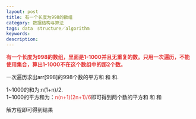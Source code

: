 ```yaml
---
layout: post
title: 有一个长度为998的数组
category: 数据结构与算法
tags: data　structure／algorithm
keywords: 
description: 
---
```


**<span style="color:#e53333;"> </span>**

**<span
style="color:#e53333;">有一个长度为998的数组，里面是1-1000并且无重复的数。只用一次遍历，不能使用集合，算出1-1000不在这个数组中的那2个数。</span>**

 

一次遍历求出arr[998]的998个数的平方和 和 和.

1\~1000的和为:n(1+n)/2.\
 1\~1000的平方和为：<span
style="color:#e53333;">n(n+1)(2n+1)/6</span>即可得到两个数的平方和 和 和

解方程即可得到结果










